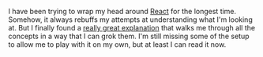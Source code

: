 I have been trying to wrap my head around [React](https://reactjs.org/) for
the longest time.  Somehow, it always rebuffs my attempts at understanding what
I'm looking at.  But I finally found a
[really great explanation](https://reactjs.org/docs/hello-world.html)
that walks me through all the concepts in a way that I can grok them.  I'm still
missing some of the setup to allow me to play with it on my own, but at least I
can read it now.
